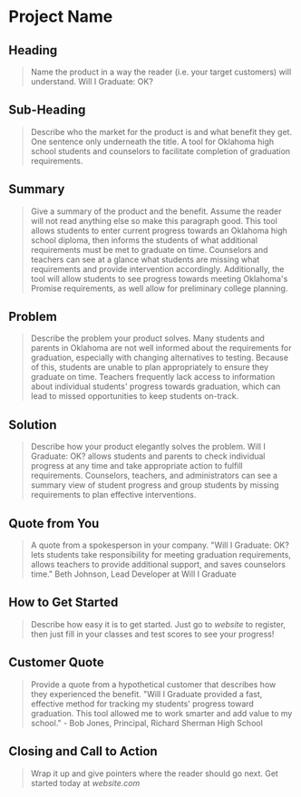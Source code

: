 # Project Name #

<!-- 
> This material was originally posted [here](http://www.quora.com/What-is-Amazons-approach-to-product-development-and-product-management). It is reproduced here for posterities sake.

There is an approach called "working backwards" that is widely used at Amazon. They work backwards from the customer, rather than starting with an idea for a product and trying to bolt customers onto it. While working backwards can be applied to any specific product decision, using this approach is especially important when developing new products or features.

For new initiatives a product manager typically starts by writing an internal press release announcing the finished product. The target audience for the press release is the new/updated product's customers, which can be retail customers or internal users of a tool or technology. Internal press releases are centered around the customer problem, how current solutions (internal or external) fail, and how the new product will blow away existing solutions.

If the benefits listed don't sound very interesting or exciting to customers, then perhaps they're not (and shouldn't be built). Instead, the product manager should keep iterating on the press release until they've come up with benefits that actually sound like benefits. Iterating on a press release is a lot less expensive than iterating on the product itself (and quicker!).

If the press release is more than a page and a half, it is probably too long. Keep it simple. 3-4 sentences for most paragraphs. Cut out the fat. Don't make it into a spec. You can accompany the press release with a FAQ that answers all of the other business or execution questions so the press release can stay focused on what the customer gets. My rule of thumb is that if the press release is hard to write, then the product is probably going to suck. Keep working at it until the outline for each paragraph flows. 

Oh, and I also like to write press-releases in what I call "Oprah-speak" for mainstream consumer products. Imagine you're sitting on Oprah's couch and have just explained the product to her, and then you listen as she explains it to her audience. That's "Oprah-speak", not "Geek-speak".

Once the project moves into development, the press release can be used as a touchstone; a guiding light. The product team can ask themselves, "Are we building what is in the press release?" If they find they're spending time building things that aren't in the press release (overbuilding), they need to ask themselves why. This keeps product development focused on achieving the customer benefits and not building extraneous stuff that takes longer to build, takes resources to maintain, and doesn't provide real customer benefit (at least not enough to warrant inclusion in the press release).
 -->
 
## Heading ##
  > Name the product in a way the reader (i.e. your target customers) will understand.
  > Will I Graduate: OK?

## Sub-Heading ##
  > Describe who the market for the product is and what benefit they get. One sentence only underneath the title.
  > A tool for Oklahoma high school students and counselors to facilitate completion of graduation requirements.

## Summary ##
  > Give a summary of the product and the benefit. Assume the reader will not read anything else so make this paragraph good.
  > This tool allows students to enter current progress towards an Oklahoma high school diploma, then informs the students of what additional requirements must be met to graduate on time. Counselors and teachers can see at a glance what students are missing what requirements and provide intervention accordingly. Additionally, the tool will allow students to see progress towards meeting Oklahoma's Promise requirements, as well allow for preliminary college planning. 

## Problem ##
  > Describe the problem your product solves.
  > Many students and parents in Oklahoma are not well informed about the requirements for graduation, especially with changing alternatives to testing. Because of this, students are unable to plan appropriately to ensure they graduate on time. Teachers frequently lack access to information about individual students' progress towards graduation, which can lead to missed opportunities to keep students on-track. 

## Solution ##
  > Describe how your product elegantly solves the problem.
  > Will I Graduate: OK? allows students and parents to check individual progress at any time and take appropriate action to fulfill requirements. Counselors, teachers, and administrators can see a summary view of student progress and group students by missing requirements to plan effective interventions.

## Quote from You ##
  > A quote from a spokesperson in your company.
  > "Will I Graduate: OK? lets students take responsibility for meeting graduation requirements, allows teachers to provide additional support, and saves counselors time." Beth Johnson, Lead Developer at Will I Graduate

## How to Get Started ##
  > Describe how easy it is to get started.
  > Just go to *website* to register, then just fill in your classes and test scores to see your progress! 

## Customer Quote ##
  > Provide a quote from a hypothetical customer that describes how they experienced the benefit.
  > "Will I Graduate provided a fast, effective method for tracking my students' progress toward graduation. This tool allowed me to work smarter and add value to my school." - Bob Jones, Principal, Richard Sherman High School

## Closing and Call to Action ##
  > Wrap it up and give pointers where the reader should go next.
  > Get started today at *website.com*
